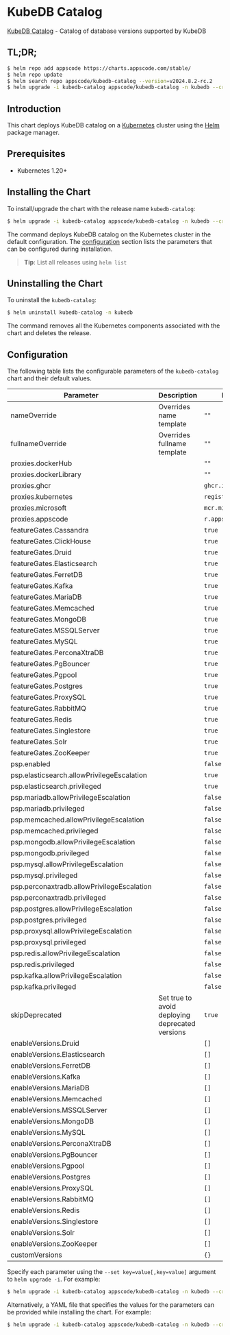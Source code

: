 # KubeDB Catalog

[KubeDB Catalog](https://github.com/kubedb) - Catalog of database versions supported by KubeDB

## TL;DR;

```bash
$ helm repo add appscode https://charts.appscode.com/stable/
$ helm repo update
$ helm search repo appscode/kubedb-catalog --version=v2024.8.2-rc.2
$ helm upgrade -i kubedb-catalog appscode/kubedb-catalog -n kubedb --create-namespace --version=v2024.8.2-rc.2
```

## Introduction

This chart deploys KubeDB catalog on a [Kubernetes](http://kubernetes.io) cluster using the [Helm](https://helm.sh) package manager.

## Prerequisites

- Kubernetes 1.20+

## Installing the Chart

To install/upgrade the chart with the release name `kubedb-catalog`:

```bash
$ helm upgrade -i kubedb-catalog appscode/kubedb-catalog -n kubedb --create-namespace --version=v2024.8.2-rc.2
```

The command deploys KubeDB catalog on the Kubernetes cluster in the default configuration. The [configuration](#configuration) section lists the parameters that can be configured during installation.

> **Tip**: List all releases using `helm list`

## Uninstalling the Chart

To uninstall the `kubedb-catalog`:

```bash
$ helm uninstall kubedb-catalog -n kubedb
```

The command removes all the Kubernetes components associated with the chart and deletes the release.

## Configuration

The following table lists the configurable parameters of the `kubedb-catalog` chart and their default values.

| Parameter                                  |                   Description                   |            Default             |
|--------------------------------------------|-------------------------------------------------|--------------------------------|
| nameOverride                               | Overrides name template                         | <code>""</code>                |
| fullnameOverride                           | Overrides fullname template                     | <code>""</code>                |
| proxies.dockerHub                          |                                                 | <code>""</code>                |
| proxies.dockerLibrary                      |                                                 | <code>""</code>                |
| proxies.ghcr                               |                                                 | <code>ghcr.io</code>           |
| proxies.kubernetes                         |                                                 | <code>registry.k8s.io</code>   |
| proxies.microsoft                          |                                                 | <code>mcr.microsoft.com</code> |
| proxies.appscode                           |                                                 | <code>r.appscode.com</code>    |
| featureGates.Cassandra                     |                                                 | <code>true</code>              |
| featureGates.ClickHouse                    |                                                 | <code>true</code>              |
| featureGates.Druid                         |                                                 | <code>true</code>              |
| featureGates.Elasticsearch                 |                                                 | <code>true</code>              |
| featureGates.FerretDB                      |                                                 | <code>true</code>              |
| featureGates.Kafka                         |                                                 | <code>true</code>              |
| featureGates.MariaDB                       |                                                 | <code>true</code>              |
| featureGates.Memcached                     |                                                 | <code>true</code>              |
| featureGates.MongoDB                       |                                                 | <code>true</code>              |
| featureGates.MSSQLServer                   |                                                 | <code>true</code>              |
| featureGates.MySQL                         |                                                 | <code>true</code>              |
| featureGates.PerconaXtraDB                 |                                                 | <code>true</code>              |
| featureGates.PgBouncer                     |                                                 | <code>true</code>              |
| featureGates.Pgpool                        |                                                 | <code>true</code>              |
| featureGates.Postgres                      |                                                 | <code>true</code>              |
| featureGates.ProxySQL                      |                                                 | <code>true</code>              |
| featureGates.RabbitMQ                      |                                                 | <code>true</code>              |
| featureGates.Redis                         |                                                 | <code>true</code>              |
| featureGates.Singlestore                   |                                                 | <code>true</code>              |
| featureGates.Solr                          |                                                 | <code>true</code>              |
| featureGates.ZooKeeper                     |                                                 | <code>true</code>              |
| psp.enabled                                |                                                 | <code>false</code>             |
| psp.elasticsearch.allowPrivilegeEscalation |                                                 | <code>true</code>              |
| psp.elasticsearch.privileged               |                                                 | <code>true</code>              |
| psp.mariadb.allowPrivilegeEscalation       |                                                 | <code>false</code>             |
| psp.mariadb.privileged                     |                                                 | <code>false</code>             |
| psp.memcached.allowPrivilegeEscalation     |                                                 | <code>false</code>             |
| psp.memcached.privileged                   |                                                 | <code>false</code>             |
| psp.mongodb.allowPrivilegeEscalation       |                                                 | <code>false</code>             |
| psp.mongodb.privileged                     |                                                 | <code>false</code>             |
| psp.mysql.allowPrivilegeEscalation         |                                                 | <code>false</code>             |
| psp.mysql.privileged                       |                                                 | <code>false</code>             |
| psp.perconaxtradb.allowPrivilegeEscalation |                                                 | <code>false</code>             |
| psp.perconaxtradb.privileged               |                                                 | <code>false</code>             |
| psp.postgres.allowPrivilegeEscalation      |                                                 | <code>false</code>             |
| psp.postgres.privileged                    |                                                 | <code>false</code>             |
| psp.proxysql.allowPrivilegeEscalation      |                                                 | <code>false</code>             |
| psp.proxysql.privileged                    |                                                 | <code>false</code>             |
| psp.redis.allowPrivilegeEscalation         |                                                 | <code>false</code>             |
| psp.redis.privileged                       |                                                 | <code>false</code>             |
| psp.kafka.allowPrivilegeEscalation         |                                                 | <code>false</code>             |
| psp.kafka.privileged                       |                                                 | <code>false</code>             |
| skipDeprecated                             | Set true to avoid deploying deprecated versions | <code>true</code>              |
| enableVersions.Druid                       |                                                 | <code>[]</code>                |
| enableVersions.Elasticsearch               |                                                 | <code>[]</code>                |
| enableVersions.FerretDB                    |                                                 | <code>[]</code>                |
| enableVersions.Kafka                       |                                                 | <code>[]</code>                |
| enableVersions.MariaDB                     |                                                 | <code>[]</code>                |
| enableVersions.Memcached                   |                                                 | <code>[]</code>                |
| enableVersions.MSSQLServer                 |                                                 | <code>[]</code>                |
| enableVersions.MongoDB                     |                                                 | <code>[]</code>                |
| enableVersions.MySQL                       |                                                 | <code>[]</code>                |
| enableVersions.PerconaXtraDB               |                                                 | <code>[]</code>                |
| enableVersions.PgBouncer                   |                                                 | <code>[]</code>                |
| enableVersions.Pgpool                      |                                                 | <code>[]</code>                |
| enableVersions.Postgres                    |                                                 | <code>[]</code>                |
| enableVersions.ProxySQL                    |                                                 | <code>[]</code>                |
| enableVersions.RabbitMQ                    |                                                 | <code>[]</code>                |
| enableVersions.Redis                       |                                                 | <code>[]</code>                |
| enableVersions.Singlestore                 |                                                 | <code>[]</code>                |
| enableVersions.Solr                        |                                                 | <code>[]</code>                |
| enableVersions.ZooKeeper                   |                                                 | <code>[]</code>                |
| customVersions                             |                                                 | <code>{}</code>                |


Specify each parameter using the `--set key=value[,key=value]` argument to `helm upgrade -i`. For example:

```bash
$ helm upgrade -i kubedb-catalog appscode/kubedb-catalog -n kubedb --create-namespace --version=v2024.8.2-rc.2 --set proxies.ghcr=ghcr.io
```

Alternatively, a YAML file that specifies the values for the parameters can be provided while
installing the chart. For example:

```bash
$ helm upgrade -i kubedb-catalog appscode/kubedb-catalog -n kubedb --create-namespace --version=v2024.8.2-rc.2 --values values.yaml
```
